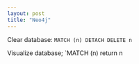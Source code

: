 ```yaml
---
layout: post
title: "Neo4j"
---
```



Clear database: `MATCH (n) DETACH DELETE n`

Visualize database; `MATCH (n) return n
